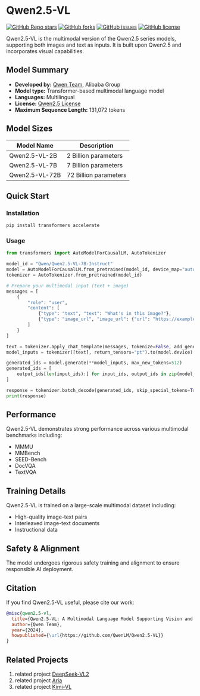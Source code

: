 # Qwen2.5-VL

[![GitHub Repo stars](https://img.shields.io/github/stars/QwenLM/Qwen2.5-VL?style=social)](https://github.com/QwenLM/Qwen2.5-VL/stargazers)
[![GitHub forks](https://img.shields.io/github/forks/QwenLM/Qwen2.5-VL?style=social)](https://github.com/QwenLM/Qwen2.5-VL/network/members)
[![GitHub issues](https://img.shields.io/github/issues/QwenLM/Qwen2.5-VL)](https://github.com/QwenLM/Qwen2.5-VL/issues)
[![GitHub license](https://img.shields.io/github/license/QwenLM/Qwen2.5-VL)](https://github.com/QwenLM/Qwen2.5-VL/blob/main/LICENSE)

Qwen2.5-VL is the multimodal version of the Qwen2.5 series models, supporting both images and text as inputs. It is built upon Qwen2.5 and incorporates visual capabilities.

## Model Summary

- **Developed by:** [Qwen Team](https://qwenlm.github.io/), Alibaba Group
- **Model type:** Transformer-based multimodal language model
- **Languages:** Multilingual
- **License:** [Qwen2.5 License](https://github.com/QwenLM/Qwen2.5/blob/main/LICENSE)
- **Maximum Sequence Length:** 131,072 tokens

## Model Sizes

| Model Name | Description |
|------------|-------------|
| Qwen2.5-VL-2B | 2 Billion parameters |
| Qwen2.5-VL-7B | 7 Billion parameters |
| Qwen2.5-VL-72B | 72 Billion parameters |

## Quick Start

### Installation

```bash
pip install transformers accelerate
```

### Usage

```python
from transformers import AutoModelForCausalLM, AutoTokenizer

model_id = "Qwen/Qwen2.5-VL-7B-Instruct"
model = AutoModelForCausalLM.from_pretrained(model_id, device_map="auto")
tokenizer = AutoTokenizer.from_pretrained(model_id)

# Prepare your multimodal input (text + image)
messages = [
    {
        "role": "user",
        "content": [
            {"type": "text", "text": "What's in this image?"},
            {"type": "image_url", "image_url": {"url": "https://example.com/image.jpg"}}
        ]
    }
]

text = tokenizer.apply_chat_template(messages, tokenize=False, add_generation_prompt=True)
model_inputs = tokenizer([text], return_tensors="pt").to(model.device)

generated_ids = model.generate(**model_inputs, max_new_tokens=512)
generated_ids = [
    output_ids[len(input_ids):] for input_ids, output_ids in zip(model_inputs.input_ids, generated_ids)
]

response = tokenizer.batch_decode(generated_ids, skip_special_tokens=True)[0]
print(response)
```

## Performance

Qwen2.5-VL demonstrates strong performance across various multimodal benchmarks including:
- MMMU
- MMBench
- SEED-Bench
- DocVQA
- TextVQA

## Training Details

Qwen2.5-VL is trained on a large-scale multimodal dataset including:
- High-quality image-text pairs
- Interleaved image-text documents
- Instructional data

## Safety & Alignment

The model undergoes rigorous safety training and alignment to ensure responsible AI deployment.

## Citation

If you find Qwen2.5-VL useful, please cite our work:

```bibtex
@misc{qwen2.5-vl,
  title={Qwen2.5-VL: A Multimodal Language Model Supporting Vision and Language},
  author={Qwen Team},
  year={2024},
  howpublished={\url{https://github.com/QwenLM/Qwen2.5-VL}}
}
```

## Related Projects

1. related project [DeepSeek-VL2](https://github.com/deepseek-ai/DeepSeek-VL2)
2. related project [Aria](https://github.com/rhymes-ai/Aria)
3. related project [Kimi-VL](https://github.com/MoonshotAI/Kimi-VL)